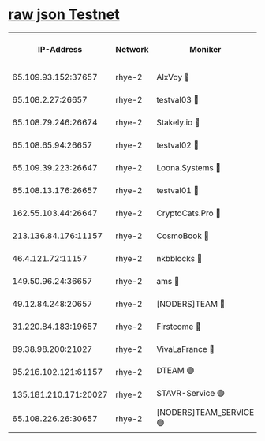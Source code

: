 
[raw json Testnet](https://rpc-check.quickt.stavr.tech/quickt/rpc-quickt-result.json)
=


<table><tr><th>IP-Address</th><th>Network</th><th>Moniker</th><th>Latest Block Height</th><th>Earliest Block Height</th><th>Catching Up</th><th>Tx Index</th><th>Voting Power</th><th>Scan Time</th></tr><tr><td>65.109.93.152:37657</td><td>rhye-2</td><td>AlxVoy 🔴</td><td>243218</td><td>1</td><td>False</td><td>on</td><td>144071</td><td>2024-01-08T15:06:49.859244151UTC</td></tr><tr><td>65.108.2.27:26657</td><td>rhye-2</td><td>testval03 🔴</td><td>243219</td><td>1</td><td>False</td><td>on</td><td>11002050</td><td>2024-01-08T15:06:52.749351008UTC</td></tr><tr><td>65.108.79.246:26674</td><td>rhye-2</td><td>Stakely.io 🔴</td><td>243219</td><td>1</td><td>False</td><td>on</td><td>10010</td><td>2024-01-08T15:06:55.121680530UTC</td></tr><tr><td>65.108.65.94:26657</td><td>rhye-2</td><td>testval02 🔴</td><td>243220</td><td>1</td><td>False</td><td>on</td><td>11002050</td><td>2024-01-08T15:06:57.982009185UTC</td></tr><tr><td>65.109.39.223:26647</td><td>rhye-2</td><td>Loona.Systems 🔴</td><td>243220</td><td>1</td><td>False</td><td>off</td><td>86949</td><td>2024-01-08T15:07:00.473678966UTC</td></tr><tr><td>65.108.13.176:26657</td><td>rhye-2</td><td>testval01 🔴</td><td>243220</td><td>1</td><td>False</td><td>on</td><td>13082010</td><td>2024-01-08T15:07:01.292732114UTC</td></tr><tr><td>162.55.103.44:26647</td><td>rhye-2</td><td>CryptoCats.Pro 🔴</td><td>243226</td><td>1</td><td>False</td><td>off</td><td>9999</td><td>2024-01-08T15:07:31.648191165UTC</td></tr><tr><td>213.136.84.176:11157</td><td>rhye-2</td><td>CosmoBook 🔴</td><td>243225</td><td>65301</td><td>False</td><td>off</td><td>1528057</td><td>2024-01-08T15:07:25.153947481UTC</td></tr><tr><td>46.4.121.72:11157</td><td>rhye-2</td><td>nkbblocks 🔴</td><td>243217</td><td>70101</td><td>False</td><td>off</td><td>81491</td><td>2024-01-08T15:06:44.955924273UTC</td></tr><tr><td>149.50.96.24:36657</td><td>rhye-2</td><td>ams 🔴</td><td>243223</td><td>133501</td><td>False</td><td>on</td><td>10786</td><td>2024-01-08T15:07:14.554192476UTC</td></tr><tr><td>49.12.84.248:20657</td><td>rhye-2</td><td>[NODERS]TEAM 🔴</td><td>243222</td><td>146001</td><td>False</td><td>on</td><td>59690</td><td>2024-01-08T15:07:12.167074038UTC</td></tr><tr><td>31.220.84.183:19657</td><td>rhye-2</td><td>Firstcome 🔴</td><td>243219</td><td>165001</td><td>False</td><td>off</td><td>724902</td><td>2024-01-08T15:06:52.327420786UTC</td></tr><tr><td>89.38.98.200:21027</td><td>rhye-2</td><td>VivaLaFrance 🔴</td><td>243218</td><td>220501</td><td>False</td><td>off</td><td>10000</td><td>2024-01-08T15:06:47.316907883UTC</td></tr><tr><td>95.216.102.121:61157</td><td>rhye-2</td><td>DTEAM 🟢</td><td>243219</td><td>230101</td><td>False</td><td>on</td><td>0</td><td>2024-01-08T15:06:55.511162172UTC</td></tr><tr><td>135.181.210.171:20027</td><td>rhye-2</td><td>STAVR-Service 🟢</td><td>243222</td><td>240001</td><td>False</td><td>on</td><td>0</td><td>2024-01-08T15:07:09.827830097UTC</td></tr><tr><td>65.108.226.26:30657</td><td>rhye-2</td><td>[NODERS]TEAM_SERVICE 🟢</td><td>243220</td><td>241501</td><td>False</td><td>on</td><td>0</td><td>2024-01-08T15:07:00.917545275UTC</td></tr></table>